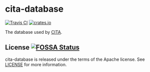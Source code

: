 # cita-database

[![Travis CI]](https://travis-ci.com/cryptape/cita-database)
[![crates.io]](https://crates.io/crates/cita-database)

The database used by [CITA].

## License [![FOSSA Status](https://app.fossa.com/api/projects/git%2Bgithub.com%2Fcryptape%2Fcita-database.svg?type=shield)](https://app.fossa.com/projects/git%2Bgithub.com%2Fcryptape%2Fcita-database?ref=badge_shield)

cita-database is released under the terms of the Apache license. See [LICENSE] for more information.

[CITA]: https://github.com/cryptape/cita
[LICENSE]: LICENSE
[Travis CI]: https://travis-ci.com/cryptape/cita-database.svg?branch=develop
[crates.io]: https://img.shields.io/crates/v/cita-database.svg
